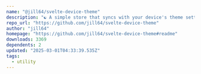 ```yaml
---
name: "@jill64/svelte-device-theme"
description: "☯ A simple store that syncs with your device's theme settings"
repo_url: "https://github.com/jill64/svelte-device-theme"
author: "jill64"
homepage: "https://github.com/jill64/svelte-device-theme#readme"
downloads: 3369
dependents: 2
updated: "2025-03-01T04:33:39.535Z"
tags: 
  - utility
---
```

